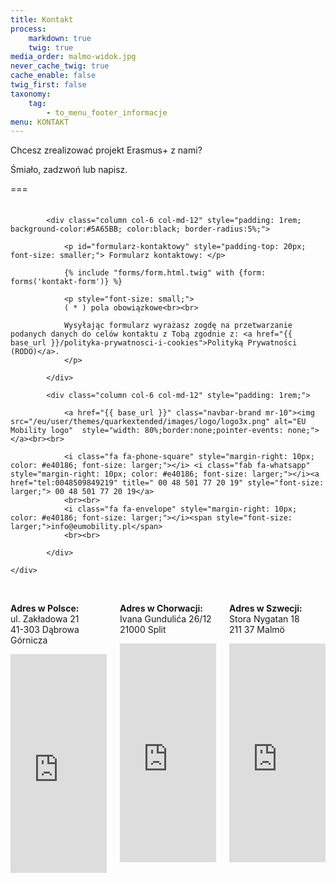 ```yaml
---
title: Kontakt
process:
    markdown: true
    twig: true
media_order: malmo-widok.jpg
never_cache_twig: true
cache_enable: false
twig_first: false
taxonomy:
    tag:
        - to_menu_footer_informacje
menu: KONTAKT
---
```


Chcesz zrealizować projekt Erasmus+ z nami?

Śmiało, zadzwoń lub napisz.

===

<br> 

<div class="container" style="padding-top: 0px; margin-top: -10px;">
    <div class="columns"> 

            <div class="column col-6 col-md-12" style="padding: 1rem; background-color:#5A65BB; color:black; border-radius:5%;">
            
                <p id="formularz-kontaktowy" style="padding-top: 20px; font-size: smaller;"> Formularz kontaktowy: </p>

                {% include "forms/form.html.twig" with {form: forms('kontakt-form')} %}

                <p style="font-size: small;">
                ( * ) pola obowiązkowe<br><br>

                Wysyłając formularz wyrażasz zogdę na przetwarzanie podanych danych do celów kontaktu z Tobą zgodnie z: <a href="{{ base_url }}/polityka-prywatnosci-i-cookies">Polityką Prywatności (RODO)</a>.
                </p>
                
            </div>

            <div class="column col-6 col-md-12" style="padding: 1rem;">             
                
                <a href="{{ base_url }}" class="navbar-brand mr-10"><img src="/eu/user/themes/quarkextended/images/logo/logo3x.png" alt="EU Mobility logo"  style="width: 80%;border:none;pointer-events: none;"></a><br><br>       
                
                <i class="fa fa-phone-square" style="margin-right: 10px; color: #e40186; font-size: larger;"></i> <i class="fab fa-whatsapp" style="margin-right: 10px; color: #e40186; font-size: larger;"></i><a href="tel:0048509849219" title=" 00 48 501 77 20 19" style="font-size: larger;"> 00 48 501 77 20 19</a> 
                <br><br>     
                <i class="fa fa-envelope" style="margin-right: 10px; color: #e40186; font-size: larger;"></i><span style="font-size: larger;">info@eumobility.pl</span> 
                <br><br> 

            </div>
            
    </div>
</div>

<div class="columns">
    <div class="column col-4 col-md-6 col-sm-12 mt-2 text-center"><br>
        <p><strong>Adres w Polsce:</strong><br> ul. Zakładowa 21<br> 41-303 Dąbrowa Górnicza</p>
        <iframe src="https://www.google.com/maps/embed?pb=!1m18!1m12!1m3!1d2545.3201721131586!2d19.209334815402073!3d50.36058410171767!2m3!1f0!2f0!3f0!3m2!1i1024!2i768!4f13.1!3m3!1m2!1s0x4716d9b96134084f%3A0x3948510f5b1af4e1!2sZak%C5%82adowa%2021%2C%2041-303%20D%C4%85browa%20G%C3%B3rnicza!5e0!3m2!1spl!2spl!4v1666192455962!5m2!1spl!2spl" width="100%" height="350" style="border:0;" allowfullscreen="true" loading="lazy" referrerpolicy="no-referrer-when-downgrade" aria-hidden="false" tabindex="0"></iframe>                
    </div>
    <div class="column col-4 col-md-6 col-sm-12 mt-2 text-center"><br>                       
        <p><strong>Adres w Chorwacji:</strong><br> Ivana Gundulića 26/12<br> 21000 Split</p>
        <iframe src="https://www.google.com/maps/embed?pb=!1m18!1m12!1m3!1d2893.469337396492!2d16.43767931516085!3d43.51340466947763!2m3!1f0!2f0!3f0!3m2!1i1024!2i768!4f13.1!3m3!1m2!1s0x13355dfd6603bfcf%3A0x783f4038ca7ec008!2sUl.%20Ivana%20Gunduli%C4%87a%2026%2C%2021000%2C%20Split%2C%20Chorwacja!5e0!3m2!1spl!2spl!4v1667635721989!5m2!1spl!2spl" width="100%" height="350" style="border:0;" allowfullscreen="" loading="lazy" referrerpolicy="no-referrer-when-downgrade" aria-hidden="false" tabindex="0"></iframe>
    </div>
    <div class="column col-4 col-md-6 col-sm-12 mt-2 text-center"><br>
        <p><strong>Adres w Szwecji:</strong><br> Stora Nygatan 18<br> 211 37 Malmö</p>
        <iframe src="https://www.google.com/maps/embed?pb=!1m18!1m12!1m3!1d2253.880993278334!2d13.005925215606714!3d55.604084810919964!2m3!1f0!2f0!3f0!3m2!1i1024!2i768!4f13.1!3m3!1m2!1s0x4653a3e2dcc894f3%3A0x94c8bb10387c6353!2sStora%20Nygatan%2018%2C%20211%2037%20Malm%C3%B6%2C%20Szwecja!5e0!3m2!1spl!2spl!4v1667635663581!5m2!1spl!2spl" width="100%" height="350" style="border:0;" allowfullscreen="" loading="lazy" referrerpolicy="no-referrer-when-downgrade" aria-hidden="false" tabindex="0"></iframe>
    </div>
</div>